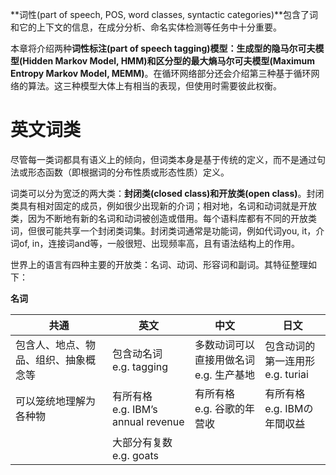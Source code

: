 **词性(part of speech, POS, word classes, syntactic categories)**包含了词和它的上下文的信息，在成分分析、命名实体检测等任务中十分重要。

本章将介绍两种**词性标注(part of speech tagging)**模型：生成型的**隐马尔可夫模型(Hidden Markov Model, HMM)**和区分型的**最大熵马尔可夫模型(Maximum Entropy Markov Model, MEMM)**。在循环网络部分还会介绍第三种基于循环网络的算法。这三种模型大体上有相当的表现，但使用时需要彼此权衡。



# 英文词类

尽管每一类词都具有语义上的倾向，但词类本身是基于传统的定义，而不是通过句法或形态函数（即根据词的分布性质或形态性质）定义。

词类可以分为宽泛的两大类：**封闭类(closed class)**和**开放类(open class)**。封闭类具有相对固定的成员，例如很少出现新的介词；相对地，名词和动词就是开放类，因为不断地有新的名词和动词被创造或借用。每个语料库都有不同的开放类词，但很可能共享一个封闭类词集。封闭类词通常是功能词，例如代词you, it，介词of, in，连接词and等，一般很短、出现频率高，且有语法结构上的作用。

世界上的语言有四种主要的开放类：名词、动词、形容词和副词。其特征整理如下：

**名词**

| 共通                                 | 英文                                    | 中文                                        | 日文                                  |
| ------------------------------------ | --------------------------------------- | ------------------------------------------- | ------------------------------------- |
| 包含人、地点、物品、组织、抽象概念等 | 包含动名词<br />e.g. tagging            | 多数动词可以直接用做名词<br />e.g. 生产基地 | 包含动词的第一连用形<br />e.g. turiai |
| 可以笼统地理解为各种物               | 有所有格<br />e.g. IBM’s annual revenue | 有所有格<br />e.g. 谷歌的年营收             | 有所有格<br />e.g. IBMの年間収益      |
|                                      | 大部分有复数<br />e.g. goats            |                                             |                                       |

